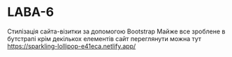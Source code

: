 # LABA-6
Стилізація сайта-візитки за допомогою Bootstrap
Майже все зроблене в бутстрапі крім декількох елементів
сайт переглянути можна тут https://sparkling-lollipop-e41eca.netlify.app/
